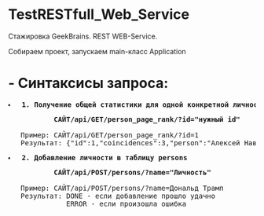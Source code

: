 # TestRESTfull_Web_Service
Стажировка GeekBrains. REST WEB-Service.

Собираем проект, запускаем main-класс Application

# - Синтаксисы запроса:
<pre><b><li> 1. Получение общей статистики для одной конкретной личности по id из таблицы persons</li></b></pre>
<pre><b>           САЙТ/api/GET/person_page_rank/?id="нужный id"</b>

   Пример: САЙТ/api/GET/person_page_rank/?id=1
   Результат: {"id":1,"coincidences":3,"person":"Алексей Навальный"}
</pre>

<pre><b><li> 2. Добавление личности в таблицу persons</li></b></pre>
<pre><b>           САЙТ/api/POST/persons/?name="Личность"</b>

   Пример: САЙТ/api/POST/persons/?name=Дональд Трамп
   Результат: DONE - если добавление прошло удачно
              ERROR - если произошла ошибка</pre>

